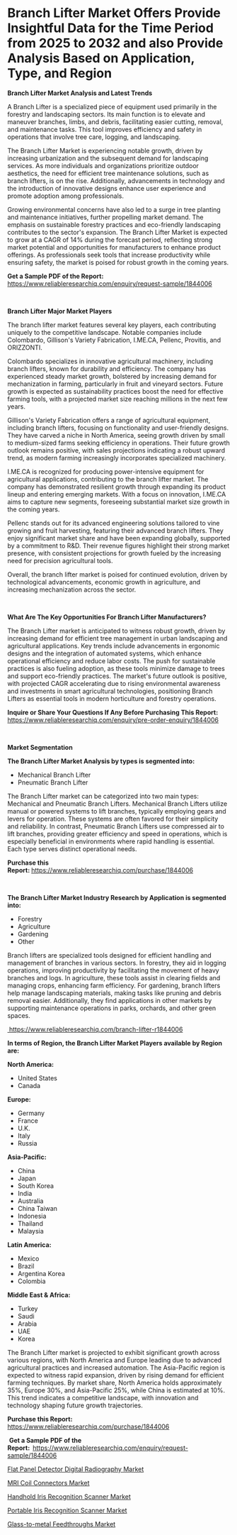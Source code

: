 <p><h1>Branch Lifter Market Offers Provide Insightful Data for the Time Period from 2025 to 2032 and also Provide Analysis Based on Application, Type, and Region</h1></p><p><strong>Branch Lifter Market Analysis and Latest Trends</strong></p>
<p><p>A Branch Lifter is a specialized piece of equipment used primarily in the forestry and landscaping sectors. Its main function is to elevate and maneuver branches, limbs, and debris, facilitating easier cutting, removal, and maintenance tasks. This tool improves efficiency and safety in operations that involve tree care, logging, and landscaping.</p><p>The Branch Lifter Market is experiencing notable growth, driven by increasing urbanization and the subsequent demand for landscaping services. As more individuals and organizations prioritize outdoor aesthetics, the need for efficient tree maintenance solutions, such as branch lifters, is on the rise. Additionally, advancements in technology and the introduction of innovative designs enhance user experience and promote adoption among professionals.</p><p>Growing environmental concerns have also led to a surge in tree planting and maintenance initiatives, further propelling market demand. The emphasis on sustainable forestry practices and eco-friendly landscaping contributes to the sector's expansion. The Branch Lifter Market is expected to grow at a CAGR of 14% during the forecast period, reflecting strong market potential and opportunities for manufacturers to enhance product offerings. As professionals seek tools that increase productivity while ensuring safety, the market is poised for robust growth in the coming years.</p></p>
<p><strong>Get a Sample PDF of the Report:&nbsp;</strong> <a href="https://www.reliableresearchiq.com/enquiry/request-sample/1844006?utm_campaign=103&utm_medium=2&utm_source=Github&utm_content=ia&utm_term=12042025&utm_id=branch-lifter">https://www.reliableresearchiq.com/enquiry/request-sample/1844006</a></p>
<p>&nbsp;</p>
<p><strong>Branch Lifter Major Market Players</strong></p>
<p><p>The branch lifter market features several key players, each contributing uniquely to the competitive landscape. Notable companies include Colombardo, Gillison's Variety Fabrication, I.ME.CA, Pellenc, Provitis, and ORIZZONTI. </p><p>Colombardo specializes in innovative agricultural machinery, including branch lifters, known for durability and efficiency. The company has experienced steady market growth, bolstered by increasing demand for mechanization in farming, particularly in fruit and vineyard sectors. Future growth is expected as sustainability practices boost the need for effective farming tools, with a projected market size reaching millions in the next few years.</p><p>Gillison's Variety Fabrication offers a range of agricultural equipment, including branch lifters, focusing on functionality and user-friendly designs. They have carved a niche in North America, seeing growth driven by small to medium-sized farms seeking efficiency in operations. Their future growth outlook remains positive, with sales projections indicating a robust upward trend, as modern farming increasingly incorporates specialized machinery.</p><p>I.ME.CA is recognized for producing power-intensive equipment for agricultural applications, contributing to the branch lifter market. The company has demonstrated resilient growth through expanding its product lineup and entering emerging markets. With a focus on innovation, I.ME.CA aims to capture new segments, foreseeing substantial market size growth in the coming years.</p><p>Pellenc stands out for its advanced engineering solutions tailored to vine growing and fruit harvesting, featuring their advanced branch lifters. They enjoy significant market share and have been expanding globally, supported by a commitment to R&D. Their revenue figures highlight their strong market presence, with consistent projections for growth fueled by the increasing need for precision agricultural tools.</p><p>Overall, the branch lifter market is poised for continued evolution, driven by technological advancements, economic growth in agriculture, and increasing mechanization across the sector.</p></p>
<p>&nbsp;</p>
<p><strong>What Are The Key Opportunities For Branch Lifter Manufacturers?</strong></p>
<p><p>The Branch Lifter market is anticipated to witness robust growth, driven by increasing demand for efficient tree management in urban landscaping and agricultural applications. Key trends include advancements in ergonomic designs and the integration of automated systems, which enhance operational efficiency and reduce labor costs. The push for sustainable practices is also fueling adoption, as these tools minimize damage to trees and support eco-friendly practices. The market's future outlook is positive, with projected CAGR accelerating due to rising environmental awareness and investments in smart agricultural technologies, positioning Branch Lifters as essential tools in modern horticulture and forestry operations.</p></p>
<p><strong>Inquire or Share Your Questions If Any Before Purchasing This Report:</strong> <a href="https://www.reliableresearchiq.com/enquiry/pre-order-enquiry/1844006?utm_campaign=103&utm_medium=2&utm_source=Github&utm_content=ia&utm_term=12042025&utm_id=branch-lifter">https://www.reliableresearchiq.com/enquiry/pre-order-enquiry/1844006</a></p>
<p>&nbsp;</p>
<p><strong>Market Segmentation</strong></p>
<p><strong>The Branch Lifter Market Analysis by types is segmented into:</strong></p>
<p><ul><li>Mechanical Branch Lifter</li><li>Pneumatic Branch Lifter</li></ul></p>
<p><p>The Branch Lifter market can be categorized into two main types: Mechanical and Pneumatic Branch Lifters. Mechanical Branch Lifters utilize manual or powered systems to lift branches, typically employing gears and levers for operation. These systems are often favored for their simplicity and reliability. In contrast, Pneumatic Branch Lifters use compressed air to lift branches, providing greater efficiency and speed in operations, which is especially beneficial in environments where rapid handling is essential. Each type serves distinct operational needs.</p></p>
<p><strong>Purchase this Report:&nbsp;</strong><a href="https://www.reliableresearchiq.com/purchase/1844006?utm_campaign=103&utm_medium=2&utm_source=Github&utm_content=ia&utm_term=12042025&utm_id=branch-lifter">https://www.reliableresearchiq.com/purchase/1844006</a></p>
<p>&nbsp;</p>
<p><strong>The Branch Lifter Market Industry Research by Application is segmented into:</strong></p>
<p><ul><li>Forestry</li><li>Agriculture</li><li>Gardening</li><li>Other</li></ul></p>
<p><p>Branch lifters are specialized tools designed for efficient handling and management of branches in various sectors. In forestry, they aid in logging operations, improving productivity by facilitating the movement of heavy branches and logs. In agriculture, these tools assist in clearing fields and managing crops, enhancing farm efficiency. For gardening, branch lifters help manage landscaping materials, making tasks like pruning and debris removal easier. Additionally, they find applications in other markets by supporting maintenance operations in parks, orchards, and other green spaces.</p></p>
<p><a href="https://www.reliableresearchiq.com/branch-lifter-r1844006?utm_campaign=103&utm_medium=2&utm_source=Github&utm_content=ia&utm_term=12042025&utm_id=branch-lifter">&nbsp;https://www.reliableresearchiq.com/branch-lifter-r1844006</a></p>
<p><strong>In terms of Region, the Branch Lifter Market Players available by Region are:</strong></p>
<p>
    <p> <strong> North America: </strong>
        <ul>
            <li>United States</li>
            <li>Canada</li>
        </ul>
        </p> 
    <p> <strong> Europe: </strong>
        <ul>
            <li>Germany</li>
            <li>France</li>
            <li>U.K.</li>
            <li>Italy</li>
            <li>Russia</li>
        </ul>
        </p> 
    <p> <strong> Asia-Pacific: </strong>
        <ul>
            <li>China</li>
            <li>Japan</li>
            <li>South Korea</li>
            <li>India</li>
            <li>Australia</li>
            <li>China Taiwan</li>
            <li>Indonesia</li>
            <li>Thailand</li>
            <li>Malaysia</li>
        </ul>
        </p> 
    <p> <strong> Latin America: </strong>
        <ul>
            <li>Mexico</li>
            <li>Brazil</li>
            <li>Argentina Korea</li>
            <li>Colombia</li>
        </ul>
        </p> 
    <p> <strong> Middle East & Africa: </strong>
        <ul>
            <li>Turkey</li>
            <li>Saudi</li>
            <li>Arabia</li>
            <li>UAE</li>
            <li>Korea</li>
        </ul>
    </p>
    </p>
<p><p>The Branch Lifter market is projected to exhibit significant growth across various regions, with North America and Europe leading due to advanced agricultural practices and increased automation. The Asia-Pacific region is expected to witness rapid expansion, driven by rising demand for efficient farming techniques. By market share, North America holds approximately 35%, Europe 30%, and Asia-Pacific 25%, while China is estimated at 10%. This trend indicates a competitive landscape, with innovation and technology shaping future growth trajectories.</p></p>
<p><strong>Purchase this Report: </strong><a href="https://www.reliableresearchiq.com/purchase/1844006?utm_campaign=103&utm_medium=2&utm_source=Github&utm_content=ia&utm_term=12042025&utm_id=branch-lifter">https://www.reliableresearchiq.com/purchase/1844006</a></p>
<p>&nbsp;<strong>Get a Sample PDF of the Report:&nbsp;&nbsp;</strong><a href="https://www.reliableresearchiq.com/enquiry/request-sample/1844006?utm_campaign=103&utm_medium=2&utm_source=Github&utm_content=ia&utm_term=12042025&utm_id=branch-lifter">https://www.reliableresearchiq.com/enquiry/request-sample/1844006</a></p>
<p><strong></strong></p>
<p><p><a href="https://github.com/heeildannas/Market-Research-Report-List-1/blob/main/flat-panel-detector-digital-radiography-market.md?utm_campaign=103&utm_medium=2&utm_source=Github&utm_content=ia&utm_term=12042025&utm_id=branch-lifter">Flat Panel Detector Digital Radiography Market</a></p><p><a href="https://github.com/pupekironim/Market-Research-Report-List-1/blob/main/mri-coil-connectors-market.md?utm_campaign=103&utm_medium=2&utm_source=Github&utm_content=ia&utm_term=12042025&utm_id=branch-lifter">MRI Coil Connectors Market</a></p><p><a href="https://github.com/ertssmelov0/Market-Research-Report-List-1/blob/main/handhold-iris-recognition-scanner-market.md?utm_campaign=103&utm_medium=2&utm_source=Github&utm_content=ia&utm_term=12042025&utm_id=branch-lifter">Handhold Iris Recognition Scanner Market</a></p><p><a href="https://github.com/astadtetcha28/Market-Research-Report-List-1/blob/main/portable-iris-recognition-scanner-market.md?utm_campaign=103&utm_medium=2&utm_source=Github&utm_content=ia&utm_term=12042025&utm_id=branch-lifter">Portable Iris Recognition Scanner Market</a></p><p><a href="https://github.com/yakobotege/Market-Research-Report-List-1/blob/main/glass-to-metal-feedthroughs-market.md?utm_campaign=103&utm_medium=2&utm_source=Github&utm_content=ia&utm_term=12042025&utm_id=branch-lifter">Glass-to-metal Feedthroughs Market</a></p></p>